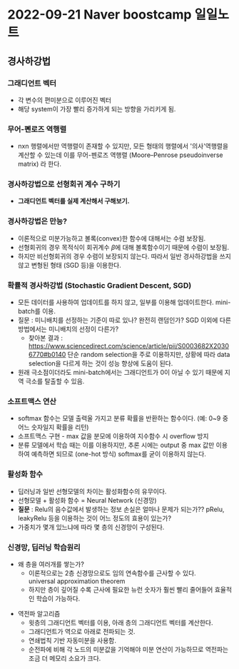 # 2022-09-21 Naver boostcamp 일일노트

## 경사하강법

### 그래디언트 벡터
- 각 변수의 편미분으로 이루어진 벡터 
- 해당 system이 가장 빨리 증가하게 되는 방향을 가리키게 됨. 



### 무어-폔로즈 역행렬
- nxn 행렬에서만 역행렬이 존재할 수 있지만, 모든 형태의 행렬에서 '의사'역행렬을 계산할 수 있는데 이를 무어-펜로즈 역행렬 (Moore–Penrose pseudoinverse matrix) 라 한다.

### 경사하강법으로 선형회귀 계수 구하기
- **그래디언트 벡터를 실제 계산해서 구해보기.**

### 경사하강법은 만능?
- 이론적으로 미분가능하고 볼록(convex)한 함수에 대해서는 수렴 보장됨.
- 선형회귀의 경우 목적식이 회귀계수 $\beta$에 대해 볼록함수이기 때문에 수렴이 보장됨.
- 하지만 비선형회귀의 경우 수렴이 보장되지 않는다. 따라서 일반 경사하강법을 쓰지 않고 변형된 형태 (SGD 등)을 이용한다. 

### 확률적 경사하강법 (Stochastic Gradient Descent, SGD)
- 모든 데이터를 사용하여 업데이트를 하지 않고, 일부를 이용해 업데이트한다. mini-batch를 이용.
- 질문 : 미니배치를 선정하는 기준이 따로 있나? 완전히 랜덤인가? SGD 이외에 다른 방법에서는 미니배치의 선정이 다른가? 
	+ 찾아본 결과 : https://www.sciencedirect.com/science/article/pii/S0003682X20306770#b0140
	  단순 random selection을 주로 이용하지만, 상황에 따라 data selection을 다르게 하는 것이 성능 향상에 도움이 된다. 
- 원래 극소점이더라도 mini-batch에서는 그래디언트가 0이 아닐 수 있기 때문에 지역 극소를 탈출할 수 있음. 

### 소프트맥스 연산
- softmax 함수는 모델 출력울 가지고 분류 확률을 반환하는 함수이다. (예: 0~9 중 어느 숫자일지 확률을 리턴)
- 소프트맥스 구현 - max 값을 분모에 이용하여 지수함수 시 overflow 방지 
- 분류 모델에서 학습 때는 이를 이용하지만, 추론 시에는 output 중 max 값만 이용하여 예측하면 되므로 (one-hot 방식) softmax를 굳이 이용하지 않는다. 

### 활성화 함수
- 딥러닝과 일반 선형모델의 차이는 활성화함수의 유무이다. 
- 선형모델 + 활성화 함수 = Neural Network (신경망)
- **질문** : Relu의 음수값에서 발생하는 정보 손실은 얼마나 문제가 되는가?? pRelu, leakyRelu 등을 이용하는 것이 어느 정도의 효용이 있는가? 
- 가중치가 몇개 있느냐에 따라 몇 층의 신경망이 구성된다. 

### 신경망, 딥러닝 학습원리
+ 왜 층을 여러개를 쌓는가? 
	+ 이론적으로는 2층 신경망으로도 임의 연속함수를 근사할 수 있다.  
	universal approximation theorem  
	+ 하지만 층이 깊어질 수록 근사에 필요한 뉴런 숫자가 훨씬 빨리 줄어들어 효율적인 학습이 가능하다.
- 역전파 알고리즘
	+ 윗층의 그래디언트 벡터를 이용, 아래 층의 그래디언트 벡터를 계산한다. 
	+ 그래디언트가 역으로 아래로 전파되는 것. 
	+ 연쇄법칙 기반 자동미분을 사용함.  
	+ 순전파에 비해 각 노드의 미분값을 기억해야 미분 연산이 가능하므로 역전파는 조금 더 메모리 소요가 크다.